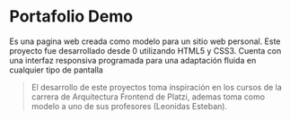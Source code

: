 # Portafolio Demo

Es una pagina web creada como modelo para un sitio web personal. Este proyecto fue desarrollado desde 0 utilizando HTML5 y CSS3. Cuenta con una interfaz responsiva programada para una adaptación fluida en cualquier tipo de pantalla

> El desarrollo de este proyectos toma inspiración en los cursos de la carrera de Arquitectura Frontend de Platzi, ademas toma como modelo a uno de sus profesores (Leonidas Esteban).
